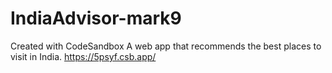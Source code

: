 # IndiaAdvisor-mark9
Created with CodeSandbox
A web app that recommends the best places to visit in India.
https://5psyf.csb.app/
